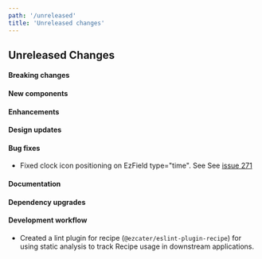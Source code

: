 ```yaml
---
path: '/unreleased'
title: 'Unreleased changes'
---
```


## Unreleased Changes

#### Breaking changes

#### New components

#### Enhancements

#### Design updates

#### Bug fixes

- Fixed clock icon positioning on EzField type="time". See See [issue 271](https://github.com/ezcater/recipe/issues/271)

#### Documentation

#### Dependency upgrades

#### Development workflow

- Created a lint plugin for recipe (`@ezcater/eslint-plugin-recipe`) for using static analysis to track Recipe usage in downstream applications.
